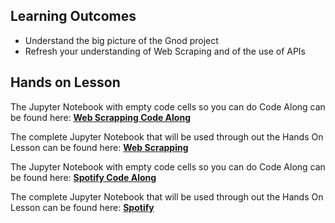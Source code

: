 ## Learning Outcomes

- Understand the big picture of the Gnod project
- Refresh your understanding of Web Scraping and of the use of APIs

## Hands on Lesson

The Jupyter Notebook with empty code cells so you can do Code Along can be found here: **[Web Scrapping Code Along](https://github.com/data-bootcamp-v4/lessons/blob/main/10_extraweek/code_along_nb/10.1_web_scraping.ipynb)**

The complete Jupyter Notebook that will be used through out the Hands On Lesson can be found here: **[Web Scrapping](https://github.com/data-bootcamp-v4/lessons/blob/main/10_extraweek/code_along_nb/10.1_web_scraping.ipynb)**


The Jupyter Notebook with empty code cells so you can do Code Along can be found here: **[Spotify Code Along](https://github.com/data-bootcamp-v4/lessons/blob/main/10_extraweek/code_along_nb/10.2_spotify_struture.ipynb)**

The complete Jupyter Notebook that will be used through out the Hands On Lesson can be found here: **[Spotify](https://github.com/data-bootcamp-v4/lessons/blob/main/10_extraweek/code_along_nb/10.2_spotify_struture.ipynb)**